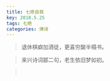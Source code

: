 ```yaml
---
title: 七绝自我
key: 2018.5.25
tags: 七绝
categories: 律诗
---
```


<blockquote class="blockquote-center">退休棋癖加酒徒，更喜穷酸半榻书。
</blockquote>
<blockquote class="blockquote-center">来兴诗词鄒二句，老生依旧梦如初。
</blockquote>
<blockquote class="blockquote-center"></br>
</blockquote>
